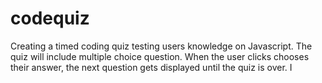# codequiz
Creating a timed coding quiz testing users knowledge on Javascript. The quiz will include multiple choice question. When the user clicks chooses their answer, the next question gets displayed until the quiz is over. I
